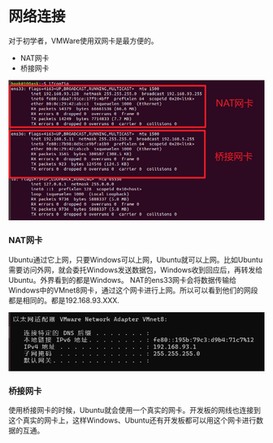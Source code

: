 # 网络连接
对于初学者，VMWare使用双网卡是最方便的。
* NAT网卡
* 桥接网卡
 
 ![picture 0](/assets/img/%E7%BD%91%E7%BB%9C%E8%BF%9E%E6%8E%A5%E9%85%8D%E7%BD%AE/bb444307f0e510c82134ce9d56e47f0f0d5a346a6c496db3b9057f2d8d38f7bd.png)  

### NAT网卡
Ubuntu通过它上网，只要Windows可以上网，Ubuntu就可以上网。比如Ubuntu需要访问外网，就会委托Windows发送数据包，Windows收到回应后，再转发给Ubuntu。外界看到的都是Windows。
NAT的ens33网卡会将数据传输给Windows中的VMnet8网卡，通过这个网卡进行上网。所以可以看到他们的网段都是相同的。都是192.168.93.XXX.

![picture 1](/assets/img/%E7%BD%91%E7%BB%9C%E8%BF%9E%E6%8E%A5%E9%85%8D%E7%BD%AE/e6f627561700920f110d29db05c208b8891bc9a3a42b73110dfd5e4882ed3928.png)  

### 桥接网卡
使用桥接网卡的时候，Ubuntu就会使用一个真实的网卡。开发板的网线也连接到这个真实的网卡上，这样Windows、Ubuntu还有开发板都可以用这个网卡进行数据的互通。
